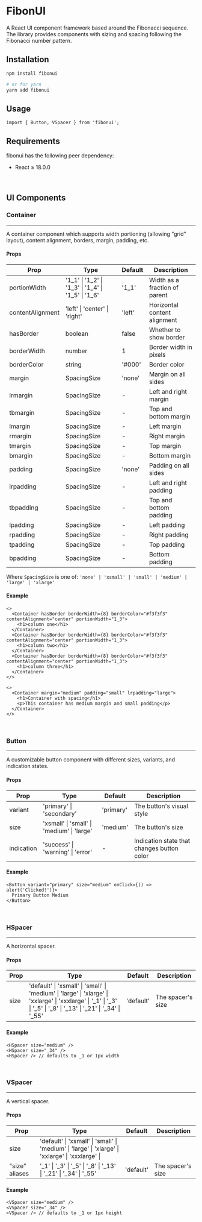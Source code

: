 # FibonUI

A React UI component framework based around the Fibonacci sequence. The library provides components with sizing and spacing following the Fibonacci number pattern.

## Installation

```bash
npm install fibonui

# or for yarn
yarn add fibonui
```

## Usage

```tsx
import { Button, VSpacer } from 'fibonui';
```

## Requirements

fibonui has the following peer dependency:
- React ≥ 18.0.0

&nbsp;
## UI Components
### Container
---
A container component which supports width portioning (allowing "grid" layout), content alignment, borders, margin, padding, etc.

#### Props

| Prop | Type | Default | Description |
|------|------|---------|-------------|
| portionWidth | '1_1' \| '1_2' \| '1_3' \| '1_4' \| '1_5' \| '1_6' | '1_1' | Width as a fraction of parent |
| contentAlignment | 'left' \| 'center' \| 'right' | 'left' | Horizontal content alignment |
| hasBorder | boolean | false | Whether to show border |
| borderWidth | number | 1 | Border width in pixels |
| borderColor | string | '#000' | Border color |
| margin | SpacingSize | 'none' | Margin on all sides |
| lrmargin | SpacingSize | - | Left and right margin |
| tbmargin | SpacingSize | - | Top and bottom margin |
| lmargin | SpacingSize | - | Left margin |
| rmargin | SpacingSize | - | Right margin |
| tmargin | SpacingSize | - | Top margin |
| bmargin | SpacingSize | - | Bottom margin |
| padding | SpacingSize | 'none' | Padding on all sides |
| lrpadding | SpacingSize | - | Left and right padding |
| tbpadding | SpacingSize | - | Top and bottom padding |
| lpadding | SpacingSize | - | Left padding |
| rpadding | SpacingSize | - | Right padding |
| tpadding | SpacingSize | - | Top padding |
| bpadding | SpacingSize | - | Bottom padding |

Where `SpacingSize` is one of: `'none' | 'xsmall' | 'small' | 'medium' | 'large' | 'xlarge'`

#### Example

```tsx
<>
  <Container hasBorder borderWidth={8} borderColor="#f3f3f3" contentAlignment="center" portionWidth="1_3">
    <h1>column one</h1>
  </Container>
  <Container hasBorder borderWidth={8} borderColor="#f3f3f3" contentAlignment="center" portionWidth="1_3">
    <h1>column two</h1>
  </Container>
  <Container hasBorder borderWidth={8} borderColor="#f3f3f3" contentAlignment="center" portionWidth="1_3">
    <h1>column three</h1>
  </Container>
</>

<>
  <Container margin="medium" padding="small" lrpadding="large">
    <h1>Container with spacing</h1>
    <p>This container has medium margin and small padding</p>
  </Container>
</>
```

&nbsp;
### Button
---

A customizable button component with different sizes, variants, and indication states.

#### Props

| Prop | Type | Default | Description |
|------|------|---------|-------------|
| variant | 'primary' \| 'secondary' | 'primary' | The button's visual style |
| size | 'xsmall' \| 'small' \| 'medium' \| 'large' | 'medium' | The button's size |
| indication | 'success' \| 'warning' \| 'error' | - | Indication state that changes button color |

#### Example

```tsx
<Button variant="primary" size="medium" onClick={() => alert('Clicked!')}>
  Primary Button Medium
</Button>
```
&nbsp;
### HSpacer
---
A horizontal spacer.

#### Props

| Prop | Type | Default | Description |
|------|------|---------|-------------|
| size | 'default' \| 'xsmall' \| 'small' \| 'medium' \| 'large' \| 'xlarge' \| 'xxlarge' \| 'xxxlarge' \| '_1' \| '_3' \| '_5' \| '_8' \| '_13' \| '_21' \| '_34' \| '_55' | 'default' | The spacer's size |

#### Example

```tsx
<HSpacer size="medium" />
<HSpacer size="_34" />
<HSpacer /> // defaults to _1 or 1px width
```

&nbsp;
### VSpacer
---
A vertical spacer.

#### Props

| Prop | Type | Default | Description |
|------|------|---------|-------------|
| size | 'default' \| 'xsmall' \| 'small' \| 'medium' \| 'large' \| 'xlarge' \| 'xxlarge' \| 'xxxlarge' \|
| "size" aliases | '_1' \| '_3' \| '_5' \| '_8' \| '_13' \| '_21' \| '_34' \| '_55' | 'default' | The spacer's size |

#### Example

```tsx
<VSpacer size="medium" />
<VSpacer size="_34" />
<VSpacer /> // defaults to _1 or 1px height
```
